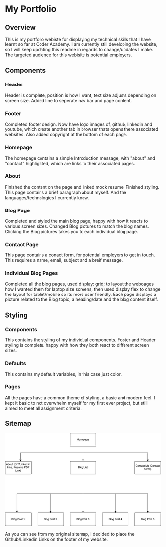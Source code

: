 # My Portfolio

## Overview

This is my portfolio webiste for displaying my technical skills that I have learnt so far at Coder Academy. I am currently still developing the website, so I will keep updating this readme in regards to change/updates I make. 
The targeted audience for this webisite is potential employers.

## Components

### Header
Header is complete, position is how I want, text size adjusts depending on screen size. Added line to seperate nav bar and page content.
### Footer
Completed footer design. Now have logo images of, github, linkedin and youtube, which create another tab in browser thats opens there associated websites. Also added copyright at the bottom of each page.

### Homepage
The homepage contains a simple Introduction message, with "about" and "contact" highlighted, which are links to their associated pages.

### About
Finished the content on the page and linked mock resume. Finished styling. This page contains a brief paragraph about myself. And the languages/technologies I currently know.

### Blog Page
Completed and styled the main blog page, happy with how it reacts to various screen sizes. Changed Blog pictures to match the blog names. Clicking the Blog pictures takes you to each individual blog page.

### Contact Page
This page contains a conact form, for potential employers to get in touch. This requires a name, email, subject and a breif message.

### Individual Blog Pages
Completed all the blog pages, used display: grid; to layout the weboages how I wanted them for laptop size screens, then used display flex to change the layout for tablet/mobile so its more user friendly.
Each page displays a picture related to the Blog topic, a heading/date and the blog content itself.
## Styling

### Components
This contains the styling of my individual components.
Footer and Header styling is complete. happy with how they both react to different screen sizes.

### Defaults
This contains my default variables, in this case just color.

### Pages
All the pages have a common theme of styling, a basic and modern feel. I kept it basic to not overwhelm myself for my first ever project, but still aimed to meet all assignment criteria.

## Sitemap

![Sitemap](./docs/Sitemap.jpg "sitemap")

As you can see from my original sitemap, I decided to place the Github/Linkedin Links on the footer of my website.

